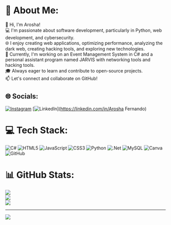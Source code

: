 # 💫 About Me:
👋 Hi, I'm Arosha!<br>💻 I'm passionate about software development, particularly in Python, web development, and cybersecurity.<br>🌐 I enjoy creating web applications, optimizing performance, analyzing the dark web, creating hacking tools, and exploring new technologies.<br>🔧 Currently, I'm working on an Event Management System in C# and a personal assistant program named JARVIS with networking tools and hacking tools. <br>🎓 Always eager to learn and contribute to open-source projects.<br>📫 Let's connect and collaborate on GitHub!


## 🌐 Socials:
[![Instagram](https://img.shields.io/badge/Instagram-%23E4405F.svg?logo=Instagram&logoColor=white)](https://instagram.com/arosha_rf) [![LinkedIn](https://img.shields.io/badge/LinkedIn-%230077B5.svg?logo=linkedin&logoColor=white)](https://linkedin.com/in/Arosha Fernando) 

# 💻 Tech Stack:
![C#](https://img.shields.io/badge/c%23-%23239120.svg?style=for-the-badge&logo=csharp&logoColor=white) ![HTML5](https://img.shields.io/badge/html5-%23E34F26.svg?style=for-the-badge&logo=html5&logoColor=white) ![JavaScript](https://img.shields.io/badge/javascript-%23323330.svg?style=for-the-badge&logo=javascript&logoColor=%23F7DF1E) ![CSS3](https://img.shields.io/badge/css3-%231572B6.svg?style=for-the-badge&logo=css3&logoColor=white) ![Python](https://img.shields.io/badge/python-3670A0?style=for-the-badge&logo=python&logoColor=ffdd54) ![.Net](https://img.shields.io/badge/.NET-5C2D91?style=for-the-badge&logo=.net&logoColor=white) ![MySQL](https://img.shields.io/badge/mysql-4479A1.svg?style=for-the-badge&logo=mysql&logoColor=white) ![Canva](https://img.shields.io/badge/Canva-%2300C4CC.svg?style=for-the-badge&logo=Canva&logoColor=white) ![GitHub](https://img.shields.io/badge/github-%23121011.svg?style=for-the-badge&logo=github&logoColor=white)
# 📊 GitHub Stats:
![](https://github-readme-stats.vercel.app/api?username=aroshfer&theme=dark&hide_border=false&include_all_commits=false&count_private=false)<br/>
![](https://github-readme-streak-stats.herokuapp.com/?user=aroshfer&theme=dark&hide_border=false)<br/>
![](https://github-readme-stats.vercel.app/api/top-langs/?username=aroshfer&theme=dark&hide_border=false&include_all_commits=false&count_private=false&layout=compact)

---
[![](https://visitcount.itsvg.in/api?id=aroshfer&icon=0&color=0)](https://visitcount.itsvg.in)

<!-- Proudly created with GPRM ( https://gprm.itsvg.in ) -->
